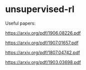 # unsupervised-rl

Useful papers:

https://arxiv.org/pdf/1906.08226.pdf

https://arxiv.org/pdf/1907.01657.pdf

https://arxiv.org/pdf/1807.04742.pdf

https://arxiv.org/pdf/1903.03698.pdf

